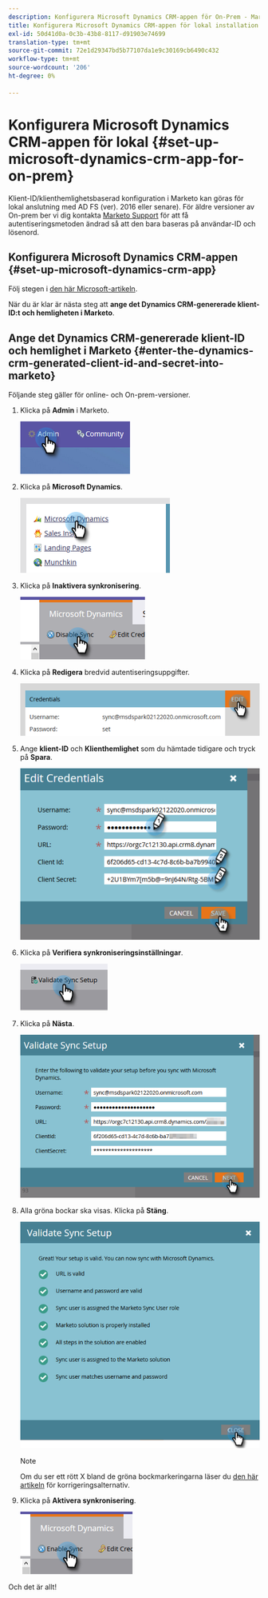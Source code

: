 ```yaml
---
description: Konfigurera Microsoft Dynamics CRM-appen för On-Prem - Marketo Docs - Produktdokumentation
title: Konfigurera Microsoft Dynamics CRM-appen för lokal installation
exl-id: 50d41d0a-0c3b-43b8-8117-d91903e74699
translation-type: tm+mt
source-git-commit: 72e1d29347bd5b77107da1e9c30169cb6490c432
workflow-type: tm+mt
source-wordcount: '206'
ht-degree: 0%

---
```


# Konfigurera Microsoft Dynamics CRM-appen för lokal {#set-up-microsoft-dynamics-crm-app-for-on-prem}

Klient-ID/klienthemlighetsbaserad konfiguration i Marketo kan göras för lokal anslutning med AD FS (ver). 2016 eller senare). För äldre versioner av On-prem ber vi dig kontakta [Marketo Support](https://nation.marketo.com/t5/Support/ct-p/Support) för att få autentiseringsmetoden ändrad så att den bara baseras på användar-ID och lösenord.

## Konfigurera Microsoft Dynamics CRM-appen {#set-up-microsoft-dynamics-crm-app}

Följ stegen i [den här Microsoft-artikeln](https://docs.microsoft.com/en-us/windows-server/identity/ad-fs/development/enabling-oauth-confidential-clients-with-ad-fs#create-an-application-group-in-ad-fs-2016-or-later).

När du är klar är nästa steg att **ange det Dynamics CRM-genererade klient-ID:t och hemligheten i Marketo**.

## Ange det Dynamics CRM-genererade klient-ID och hemlighet i Marketo {#enter-the-dynamics-crm-generated-client-id-and-secret-into-marketo}

Följande steg gäller för online- och On-prem-versioner.

1. Klicka på **Admin** i Marketo.

   ![](assets/set-up-microsoft-dynamics-crm-app-for-on-prem-1.png)

1. Klicka på **Microsoft Dynamics**.

   ![](assets/set-up-microsoft-dynamics-crm-app-for-on-prem-2.png)

1. Klicka på **Inaktivera synkronisering**.

   ![](assets/set-up-microsoft-dynamics-crm-app-for-on-prem-3.png)

1. Klicka på **Redigera** bredvid autentiseringsuppgifter.

   ![](assets/set-up-microsoft-dynamics-crm-app-for-on-prem-4.png)

1. Ange **klient-ID** och **Klienthemlighet** som du hämtade tidigare och tryck på **Spara**.

   ![](assets/set-up-microsoft-dynamics-crm-app-for-on-prem-5.png)

1. Klicka på **Verifiera synkroniseringsinställningar**.

   ![](assets/set-up-microsoft-dynamics-crm-app-for-on-prem-6.png)

1. Klicka på **Nästa**.

   ![](assets/set-up-microsoft-dynamics-crm-app-for-on-prem-7.png)

1. Alla gröna bockar ska visas. Klicka på **Stäng**.

   ![](assets/set-up-microsoft-dynamics-crm-app-for-on-prem-8.png)

   >[!NOTE]
   >
   >Om du ser ett rött X bland de gröna bockmarkeringarna läser du [den här artikeln](/help/marketo/product-docs/crm-sync/microsoft-dynamics-sync/sync-setup/validate-microsoft-dynamics-sync/fix-dynamics-validation-sync-issues.md) för korrigeringsalternativ.

1. Klicka på **Aktivera synkronisering**.

   ![](assets/set-up-microsoft-dynamics-crm-app-for-on-prem-9.png)

Och det är allt!

